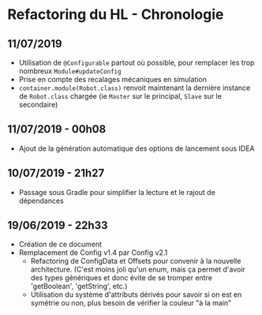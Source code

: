 Refactoring du HL - Chronologie
===

11/07/2019
----
* Utilisation de `@Configurable` partout où possible, pour remplacer les trop nombreux `Module#updateConfig`
* Prise en compte des recalages mécaniques en simulation
* `container.module(Robot.class)` renvoit maintenant la dernière instance de `Robot.class` chargée (ie `Master` sur le principal, `Slave` sur le secondaire)

11/07/2019 - 00h08
----
+ Ajout de la génération automatique des options de lancement sous IDEA

10/07/2019 - 21h27
----
* Passage sous Gradle pour simplifier la lecture et le rajout de dépendances

19/06/2019 - 22h33
----
+ Création de ce document
+ Remplacement de Config v1.4 par Config v2.1
    + Refactoring de ConfigData et Offsets pour convenir à la nouvelle architecture. (C'est moins joli qu'un enum, 
    mais ça permet d'avoir des types génériques et donc évite de se tromper entre 'getBoolean', 'getString', etc.)
    + Utilisation du système d'attributs dérivés pour savoir si on est en symétrie ou non, plus besoin de vérifier la couleur "à la main"
